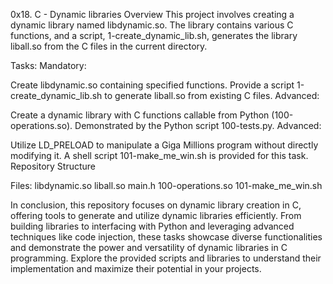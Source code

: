 0x18. C - Dynamic libraries
Overview
This project involves creating a dynamic library named libdynamic.so. The library contains various C functions, and a script, 1-create_dynamic_lib.sh, generates the library liball.so from the C files in the current directory.

Tasks:
Mandatory:

Create libdynamic.so containing specified functions.
Provide a script 1-create_dynamic_lib.sh to generate liball.so from existing C files.
Advanced:

Create a dynamic library with C functions callable from Python (100-operations.so).
Demonstrated by the Python script 100-tests.py.
Advanced:

Utilize LD_PRELOAD to manipulate a Giga Millions program without directly modifying it.
A shell script 101-make_me_win.sh is provided for this task.
Repository Structure

Files:
libdynamic.so
liball.so
main.h
100-operations.so
101-make_me_win.sh

In conclusion, this repository focuses on dynamic library creation in C, offering tools to generate and utilize dynamic libraries efficiently. From building libraries to interfacing with Python and leveraging advanced techniques like code injection, these tasks showcase diverse functionalities and demonstrate the power and versatility of dynamic libraries in C programming. Explore the provided scripts and libraries to understand their implementation and maximize their potential in your projects.
